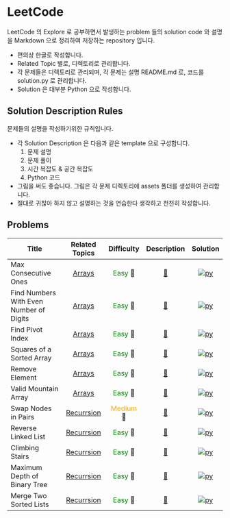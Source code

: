 <!--

Related Topics marks:
Arrays: [Arrays](./arrays/)

Difficulty marks:
Easy: <span style="color:green"> Easy </span> 🍏
Medium: <span style="color:orange"> Medium </span> 🍊
Hard: <span style="color:red"> Hard </span> 🍒

Description marks:
[📄]({question_path})

Solution marks:
python: [<img alt="py" src="https://img.shields.io/badge/Python-3776AB.svg?&style=for-the-badge&logo=Python&logoColor=white"/>]({solution.py_path}})


-->

LeetCode
========

LeetCode 의 Explore 로 공부하면서 발생하는 problem 들의 solution code 와 설명을 Markdown 으로 정리하여 저장하는 repository 입니다.

- 편의상 한글로 작성합니다.
- Related Topic 별로, 디렉토리로 관리합니다.
- 각 문제들은 디렉토리로 관리되며, 각 문제는 설명 README.md 로, 코드를 solution.py 로 관리합니다.
- Solution 은 대부분 Python 으로 작성합니다.

## Solution Description Rules

문제들의 설명을 작성하기위한 규칙입니다.

- 각 Solution Description 은 다음과 같은 template 으로 구성합니다.
    1. 문제 설명
    2. 문제 풀이
    3. 시간 복잡도 & 공간 복잡도
    4. Python 코드
- 그림을 써도 좋습니다. 그림은 각 문제 디렉토리에 assets 폴더를 생성하여 관리합니다.
- 절대로 귀찮아 하지 않고 설명하는 것을 연습한다 생각하고 천천히 작성합니다.

## Problems

| Title | Related Topics | Difficulty | Description | Solution |
| --- | :---: | :---: | :---: | :---: |
| Max Consecutive Ones | [Arrays](./arrays/) | <span style="color:green"> Easy </span> 🍏 | [📝](./arrays/find_numbers_with_even_number_of_digits/) | [<img alt="py" src="https://img.shields.io/badge/Python-3776AB.svg?&style=for-the-badge&logo=Python&logoColor=white"/>](./arrays/max_consecutive_ones/solution.py)|
| Find Numbers With Even Number of Digits | [Arrays](./arrays/) | <span style="color:green"> Easy </span> 🍏 | [📝](./arrays/max_consecutive_ones/) | [<img alt="py" src="https://img.shields.io/badge/Python-3776AB.svg?&style=for-the-badge&logo=Python&logoColor=white"/>](./arrays/find_numbers_with_even_number_of_digits/solution.py)|
| Find Pivot Index | [Arrays](./arrays/) | <span style="color:green"> Easy </span> 🍏 | [📝](./arrays/find_pivot_index/) | [<img alt="py" src="https://img.shields.io/badge/Python-3776AB.svg?&style=for-the-badge&logo=Python&logoColor=white"/>](./arrays/find_pivot_index/solution.py)|
| Squares of a Sorted Array | [Arrays](./arrays/) | <span style="color:green"> Easy </span> 🍏 | [📝](./arrays/squares_of_a_sorted_array/) | [<img alt="py" src="https://img.shields.io/badge/Python-3776AB.svg?&style=for-the-badge&logo=Python&logoColor=white"/>](./arrays/squares_of_a_sorted_array/solution.py)|
| Remove Element | [Arrays](./arrays/) | <span style="color:green"> Easy </span> 🍏 | [📝](./arrays/remove_element/) | [<img alt="py" src="https://img.shields.io/badge/Python-3776AB.svg?&style=for-the-badge&logo=Python&logoColor=white"/>](./arrays/remove_element/solution.py)|
| Valid Mountain Array | [Arrays](./arrays/) | <span style="color:green"> Easy </span> 🍏 | [📝](arrays/valid_mountain_array/) | [<img alt="py" src="https://img.shields.io/badge/Python-3776AB.svg?&style=for-the-badge&logo=Python&logoColor=white"/>](./arrays/valid_mountain_array/solution.py)|
| Swap Nodes in Pairs | [Recurrsion](./recurrsion/) | <span style="color:orange"> Medium </span> 🍊 | [📝](./recurrsion/swap_nodes_in_pairs/) | [<img alt="py" src="https://img.shields.io/badge/Python-3776AB.svg?&style=for-the-badge&logo=Python&logoColor=white"/>](./recurrsion/swap_nodes_in_pairs/solution.py)|
| Reverse Linked List | [Recurrsion](./recurrsion/) | <span style="color:green"> Easy </span> 🍏 | [📝](./recurrsion/reverse_linked_list/) | [<img alt="py" src="https://img.shields.io/badge/Python-3776AB.svg?&style=for-the-badge&logo=Python&logoColor=white"/>](./recurrsion/reverse_linked_list/solution.py)|
| Climbing Stairs | [Recurrsion](./recurrsion/) | <span style="color:green"> Easy </span> 🍏 | [📝](./recurrsion/climbing_stairs/) | [<img alt="py" src="https://img.shields.io/badge/Python-3776AB.svg?&style=for-the-badge&logo=Python&logoColor=white"/>](./recurrsion/climbing_stairs/solution.py)|
| Maximum Depth of Binary Tree | [Recurrsion](./recurrsion/) | <span style="color:green"> Easy </span> 🍏 | [📝](./recurrsion/maximum_depth_of_binary_tree/) | [<img alt="py" src="https://img.shields.io/badge/Python-3776AB.svg?&style=for-the-badge&logo=Python&logoColor=white"/>](./recurrsion/maximum_depth_of_binary_tree/solution.py)|
| Merge Two Sorted Lists | [Recurrsion](./recurrsion/) | <span style="color:green"> Easy </span> 🍏 | [📝](./recurrsion/merge_two_sorted_lists/) | [<img alt="py" src="https://img.shields.io/badge/Python-3776AB.svg?&style=for-the-badge&logo=Python&logoColor=white"/>](./recurrsion/merge_two_sorted_lists/solution.py)|
